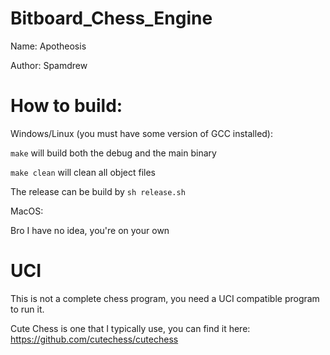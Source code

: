 # Bitboard_Chess_Engine
Name: Apotheosis

Author: Spamdrew

# How to build:
Windows/Linux (you must have some version of GCC installed):

`make` will build both the debug and the main binary

`make clean` will clean all object files

The release can be build by `sh release.sh`

MacOS:

Bro I have no idea, you're on your own

# UCI
This is not a complete chess program, you need a UCI compatible program to run it.

Cute Chess is one that I typically use, you can find it here: https://github.com/cutechess/cutechess
